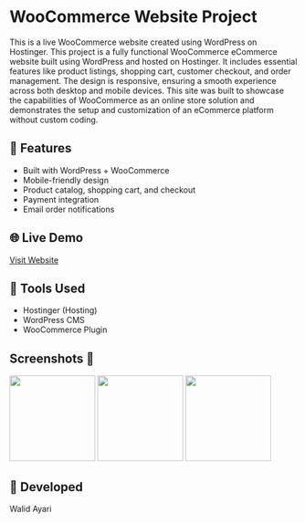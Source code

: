 # WooCommerce Website Project

This is a live WooCommerce website created using WordPress on Hostinger.
This project is a fully functional WooCommerce eCommerce website built using WordPress and hosted on Hostinger.
It includes essential features like product listings, shopping cart, customer checkout, and order management.
The design is responsive, ensuring a smooth experience across both desktop and mobile devices.
This site was built to showcase the capabilities of WooCommerce as an online store
solution and demonstrates the setup and customization of an eCommerce platform without custom coding.


## 🔧 Features
- Built with WordPress + WooCommerce
- Mobile-friendly design
- Product catalog, shopping cart, and checkout
- Payment integration
- Email order notifications

  
  
  

## 🌐 Live Demo
[Visit Website](https://digitstore123.com)

## 🧰 Tools Used
- Hostinger (Hosting)
- WordPress CMS
- WooCommerce Plugin

## Screenshots 📸
<img src="https://github.com/user-attachments/assets/4c2373c4-a7dc-480f-8ddb-f89c778ff951" width="150">
<img src="https://github.com/user-attachments/assets/cae16a8c-d163-4f00-96a3-0c8a05fc5de2"width="150">
<img src="https://github.com/user-attachments/assets/e7f4f4b0-3e29-4f9b-bbc0-04de6ce3e83a"width="150">



## 👤 Developed 

Walid Ayari
